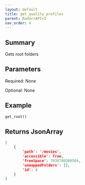 ```yaml
---
layout: default
title: get_quality_profiles
parent: RadarrAPIv3
nav_order: 4
---
```


## Summary

Gets root folders

## Parameters

Required: None

Optional: None

## Example

```python
get_root()
```

## Returns JsonArray

```json
[
    {
        'path': '/movies',
        'accessible': True,
        'freeSpace': 7038780309504,
        'unmappedFolders': [],
        'id': 8
    }
]
```
